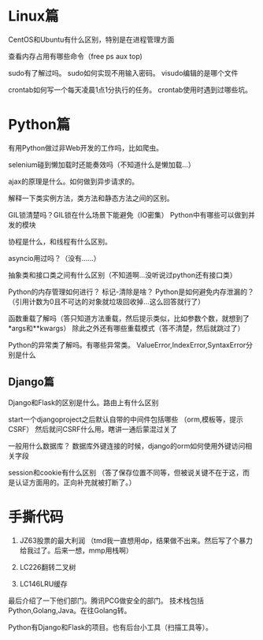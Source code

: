 # Linux篇
CentOS和Ubuntu有什么区别，特别是在进程管理方面

查看内存占用有哪些命令（free ps aux top)

sudo有了解过吗。
sudo如何实现不用输入密码。
visudo编辑的是哪个文件

crontab如何写一个每天凌晨1点1分执行的任务。
crontab使用时遇到过哪些坑。

# Python篇
有用Python做过非Web开发的工作吗，比如爬虫。

selenium碰到懒加载时还能奏效吗（不知道什么是懒加载…）

ajax的原理是什么。如何做到异步请求的。

解释一下类实例方法，类方法和静态方法之间的区别。

GIL锁清楚吗？GIL锁在什么场景下能避免（IO密集）
Python中有哪些可以做到并发的模块

协程是什么，和线程有什么区别。

asyncio用过吗？（没有……）

抽象类和接口类之间有什么区别（不知道啊…没听说过python还有接口类）

Python的内存管理如何进行？
标记-清除是啥？
Python是如何避免内存泄漏的？（引用计数为0且不可达的对象就垃圾回收掉…这么回答就行了）

函数重载了解吗（答只知道方法重载，然后提示类似，比如参数个数，就想到了*args和**kwargs）
除此之外还有哪些重载模式（答不清楚，然后就跳过了）

Python的异常类了解吗。有哪些异常类。
ValueError,IndexError,SyntaxError分别是什么

## Django篇
Django和Flask的区别是什么。路由上有什么区别

start一个djangoproject之后默认自带的中间件包括哪些
（orm,模板等，提示CSRF）
然后就问CSRF什么用。瞎讲一通后蒙混过关了

一般用什么数据库？
数据库外键连接的时候，django的orm如何使用外键访问相关字段

session和cookie有什么区别
（答了保存位置不同等，但被说关键不在于这，而是认证方面用的。正向补充就被打断了。）

# 手撕代码
1. JZ63股票的最大利润
（tmd我一直想用dp，结果做不出来。然后写了个暴力给我过了。后来一想，mmp用栈啊）

2. LC226翻转二叉树

3. LC146LRU缓存

最后介绍了一下他们部门。腾讯PCG做安全的部门。
技术栈包括Python,Golang,Java。在往Golang转。

Python有Django和Flask的项目。也有后台小工具（扫描工具等）。